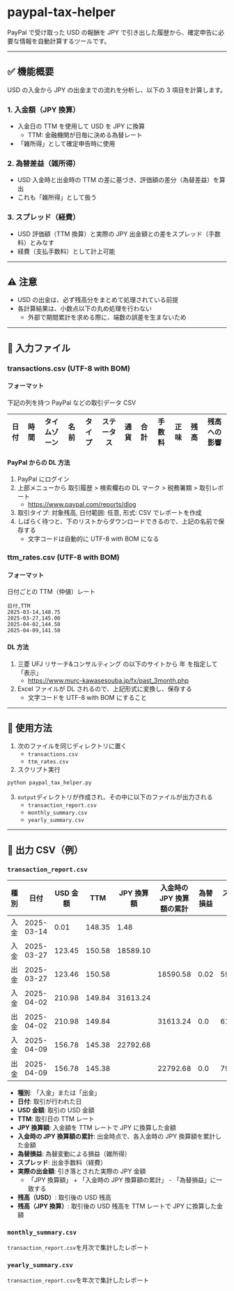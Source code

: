 # paypal-tax-helper

PayPal で受け取った USD の報酬を JPY で引き出した履歴から、確定申告に必要な情報を自動計算するツールです。

---

## ✅ 機能概要

USD の入金から JPY の出金までの流れを分析し、以下の 3 項目を計算します。

### 1. 入金額（JPY 換算）

- 入金日の TTM を使用して USD を JPY に換算
  - TTM: 金融機関が日毎に決める為替レート
- 「雑所得」として確定申告時に使用

### 2. 為替差益（雑所得）

- USD 入金時と出金時の TTM の差に基づき、評価額の差分（為替差益）を算出
- これも「雑所得」として扱う

### 3. スプレッド（経費）

- USD 評価額（TTM 換算）と実際の JPY 出金額との差をスプレッド（手数料）とみなす
- 経費（支払手数料）として計上可能

---

## ⚠ 注意

- USD の出金は、必ず残高分をまとめて処理されている前提
- 各計算結果は、小数点以下の丸め処理を行わない
  - 外部で期間累計を求める際に、端数の誤差を生まないため

---

## 📝 入力ファイル

### transactions.csv (UTF-8 with BOM)

#### フォーマット

下記の列を持つ PayPal などの取引データ CSV

| 日付 | 時間 | タイムゾーン | 名前 | タイプ | ステータス | 通貨 | 合計 | 手数料 | 正味 | 残高 | 残高への影響 |
| ---- | ---- | ------------ | ---- | ------ | ---------- | ---- | ---- | ------ | ---- | ---- | ------------ |

#### PayPal からの DL 方法

1. PayPal にログイン
2. 上部メニューから 取引履歴 > 検索欄右の DL マーク > 税務署類 > 取引レポート
   - <https://www.paypal.com/reports/dlog>
3. 取引タイプ: 対象残高, 日付範囲: 任意, 形式: CSV でレポートを作成
4. しばらく待つと、下のリストからダウンロードできるので、上記の名前で保存する
   - 文字コードは自動的に UTF-8 with BOM になる

### ttm_rates.csv (UTF-8 with BOM)

#### フォーマット

日付ごとの TTM（仲値）レート

```csv
日付,TTM
2025-03-14,148.75
2025-03-27,145.00
2025-04-02,144.50
2025-04-09,141.50
```

#### DL 方法

1. 三菱 UFJ リサーチ&コンサルティング の以下のサイトから 年 を指定して「表示」
   - <https://www.murc-kawasesouba.jp/fx/past_3month.php>
2. Excel ファイルが DL されるので、上記形式に変換し、保存する
   - 文字コードを UTF-8 with BOM にすること

---

## 🚀 使用方法

1. 次のファイルを同じディレクトリに置く
   - `transactions.csv`
   - `ttm_rates.csv`
2. スクリプト実行

```bash
python paypal_tax_helper.py
```

3. `output`ディレクトリが作成され、その中に以下のファイルが出力される
   - `transaction_report.csv`
   - `monthly_summary.csv`
   - `yearly_summary.csv`

---

## 📄 出力 CSV（例）

### `transaction_report.csv`

| 種別 | 日付       | USD 金額 | TTM    | JPY 換算額 | 入金時の JPY 換算額の累計 | 為替損益 | スプレッド | 実際の出金額 | 残高（USD） | 残高（JPY 換算） |
| ---- | ---------- | -------- | ------ | ---------- | ------------------------- | -------- | ---------- | ------------ | ----------- | ---------------- |
| 入金 | 2025-03-14 | 0.01     | 148.35 | 1.48       |                           |          |            |              | 0.01        | 1.48             |
| 入金 | 2025-03-27 | 123.45   | 150.58 | 18589.10   |                           |          |            |              | 123.46      | 18590.61         |
| 出金 | 2025-03-27 | 123.46   | 150.58 |            | 18590.58                  | 0.02     | 590.61     | 18000        | 0.0         | 0.0              |
| 入金 | 2025-04-02 | 210.98   | 149.84 | 31613.24   |                           |          |            |              | 210.98      | 31613.24         |
| 出金 | 2025-04-02 | 210.98   | 149.84 |            | 31613.24                  | 0.0      | 613.24     | 31000        | 0.0         | 0.0              |
| 入金 | 2025-04-09 | 156.78   | 145.38 | 22792.68   |                           |          |            |              | 156.78      | 22792.68         |
| 出金 | 2025-04-09 | 156.78   | 145.38 |            | 22792.68                  | 0.0      | 792.68     | 22000        | 0.0         | 0.0              |

- **種別**: 「入金」または「出金」
- **日付**: 取引が行われた日
- **USD 金額**: 取引の USD 金額
- **TTM**: 取引日の TTM レート
- **JPY 換算額**: 入金額を TTM レートで JPY に換算した金額
- **入金時の JPY 換算額の累計**: 出金時点で、各入金時の JPY 換算額を累計した金額
- **為替損益**: 為替変動による損益（雑所得）
- **スプレッド**: 出金手数料（経費）
- **実際の出金額**: 引き落とされた実際の JPY 金額
  - 「JPY 換算額」 + 「入金時の JPY 換算額の累計」 - 「為替損益」に一致する
- **残高（USD）**: 取引後の USD 残高
- **残高（JPY 換算）**: 取引後の USD 残高を TTM レートで JPY に換算した金額

### `monthly_summary.csv`

`transaction_report.csv`を月次で集計したレポート

### `yearly_summary.csv`

`transaction_report.csv`を年次で集計したレポート
